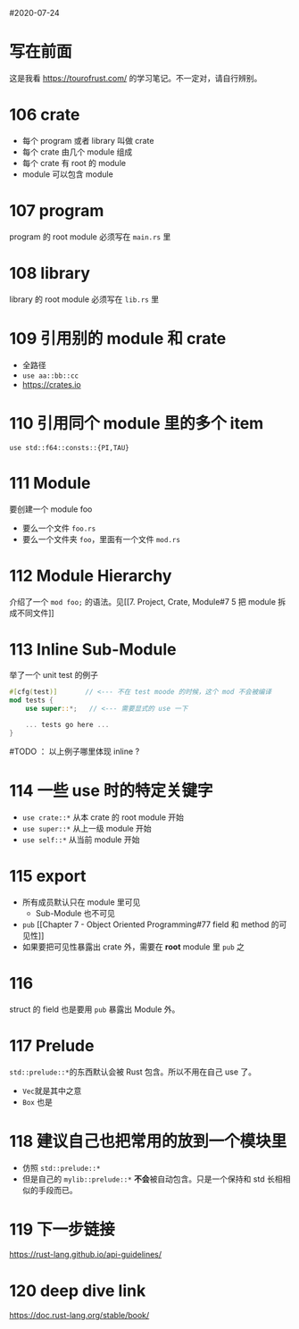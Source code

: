 #2020-07-24

# 写在前面
这是我看 https://tourofrust.com/ 的学习笔记。不一定对，请自行辨别。

# 106 crate
- 每个 program 或者 library 叫做 crate
- 每个 crate 由几个 module 组成
- 每个 crate 有 root 的 module
- module 可以包含 module

# 107 program
program 的 root module 必须写在 `main.rs` 里

# 108 library
library 的 root module 必须写在 `lib.rs` 里

# 109 引用别的 module 和 crate
- 全路径
- `use aa::bb::cc`
- https://crates.io

# 110 引用同个 module 里的多个 item
`use std::f64::consts::{PI,TAU}`

# 111 Module
要创建一个 module foo 
- 要么一个文件 `foo.rs`
- 要么一个文件夹 `foo`，里面有一个文件 `mod.rs`

# 112 Module Hierarchy
介绍了一个 `mod foo;` 的语法。见[[7. Project, Crate, Module#7 5 把 module 拆成不同文件]]

# 113 Inline Sub-Module
举了一个 unit test 的例子

``` Rust
#[cfg(test)]       // <--- 不在 test moode 的时候，这个 mod 不会被编译
mod tests {
    use super::*;   // <--- 需要显式的 use 一下

    ... tests go here ...
}
```
#TODO ： 以上例子哪里体现 inline ?

# 114 一些 use 时的特定关键字
- `use crate::*` 从本 crate 的 root module 开始
- `use super::*` 从上一级 module 开始
- `use self::*` 从当前 module 开始

# 115 export
- 所有成员默认只在 module 里可见
	- Sub-Module 也不可见
- `pub` [[Chapter 7 - Object Oriented Programming#77 field 和 method 的可见性]]
- 如果要把可见性暴露出 crate 外，需要在 **root** module 里 `pub` 之

# 116
struct 的 field 也是要用 `pub` 暴露出 Module 外。

# 117 Prelude
`std::prelude::*`的东西默认会被 Rust 包含。所以不用在自己  use 了。
- `Vec`就是其中之意
- `Box` 也是

# 118 建议自己也把常用的放到一个模块里
- 仿照 `std::prelude::*`
- 但是自己的 `mylib::prelude::*` **不会**被自动包含。只是一个保持和 std 长相相似的手段而已。

# 119 下一步链接
https://rust-lang.github.io/api-guidelines/

# 120 deep dive link
https://doc.rust-lang.org/stable/book/